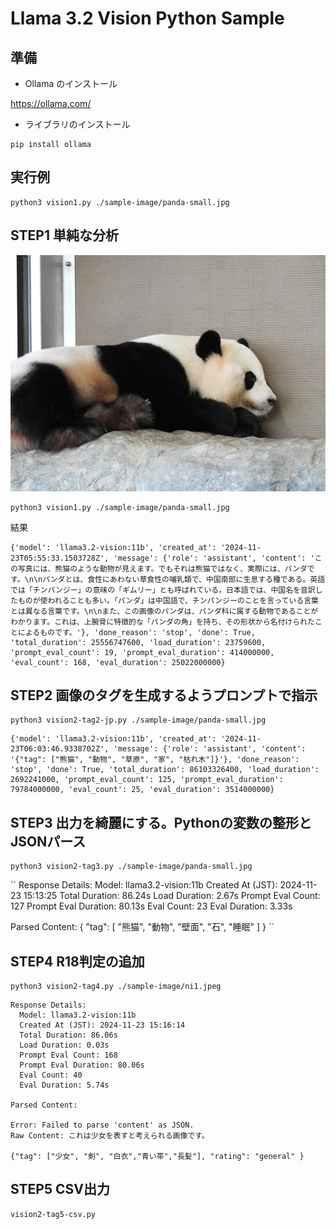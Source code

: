 # Llama 3.2 Vision Python Sample

## 準備 
- Ollama のインストール

https://ollama.com/

- ライブラリのインストール

```
pip install ollama
```

## 実行例

```
python3 vision1.py ./sample-image/panda-small.jpg 
```



## STEP1 単純な分析

![代替テキスト](./sample-image/panda-small.jpg)


```
python3 vision1.py ./sample-image/panda-small.jpg
```


結果
```
{'model': 'llama3.2-vision:11b', 'created_at': '2024-11-23T05:55:33.1503728Z', 'message': {'role': 'assistant', 'content': 'この写真には、熊猫のような動物が見えます。でもそれは熊猫ではなく、実際には、パンダです。\n\nパンダとは、食性にあわない草食性の哺乳類で、中国南部に生息する種である。英語では「チンパンジー」の意味の「ギムリー」とも呼ばれている。日本語では、中国名を音訳したものが使われることも多い。「パンダ」は中国語で、チンパンジーのことを言っている言葉とは異なる言葉です。\n\nまた、この画像のパンダは、パンダ科に属する動物であることがわかります。これは、上腕骨に特徴的な「パンダの角」を持ち、その形状から名付けられたことによるものです。'}, 'done_reason': 'stop', 'done': True, 'total_duration': 25556747600, 'load_duration': 23759600, 'prompt_eval_count': 19, 'prompt_eval_duration': 414000000, 'eval_count': 168, 'eval_duration': 25022000000}
```


## STEP2 画像のタグを生成するようプロンプトで指示

```
python3 vision2-tag2-jp.py ./sample-image/panda-small.jpg
```

```
{'model': 'llama3.2-vision:11b', 'created_at': '2024-11-23T06:03:46.9338702Z', 'message': {'role': 'assistant', 'content': '{"tag": ["熊猫", "動物", "草原", "家", "枯れ木"]}'}, 'done_reason': 'stop', 'done': True, 'total_duration': 86103326400, 'load_duration': 2692241000, 'prompt_eval_count': 125, 'prompt_eval_duration': 79784000000, 'eval_count': 25, 'eval_duration': 3514000000}
```


## STEP3 出力を綺麗にする。Pythonの変数の整形とJSONパース

```
python3 vision2-tag3.py ./sample-image/panda-small.jpg
```

``
Response Details:
  Model: llama3.2-vision:11b
  Created At (JST): 2024-11-23 15:13:25
  Total Duration: 86.24s
  Load Duration: 2.67s
  Prompt Eval Count: 127
  Prompt Eval Duration: 80.13s
  Eval Count: 23
  Eval Duration: 3.33s

Parsed Content:
{
  "tag": [
    "熊猫",
    "動物",
    "壁面",
    "石",
    "睡眠"
  ]
}
``

## STEP4 R18判定の追加

```
python3 vision2-tag4.py ./sample-image/ni1.jpeg 
```

```
Response Details:
  Model: llama3.2-vision:11b
  Created At (JST): 2024-11-23 15:16:14
  Total Duration: 86.06s
  Load Duration: 0.03s
  Prompt Eval Count: 168
  Prompt Eval Duration: 80.06s
  Eval Count: 40
  Eval Duration: 5.74s

Parsed Content:

Error: Failed to parse 'content' as JSON.
Raw Content: これは少女を表すと考えられる画像です。

{"tag": ["少女", "剣", "白衣","青い帯","長髪"], "rating": "general" }
```

## STEP5 CSV出力

```
vision2-tag5-csv.py
```


